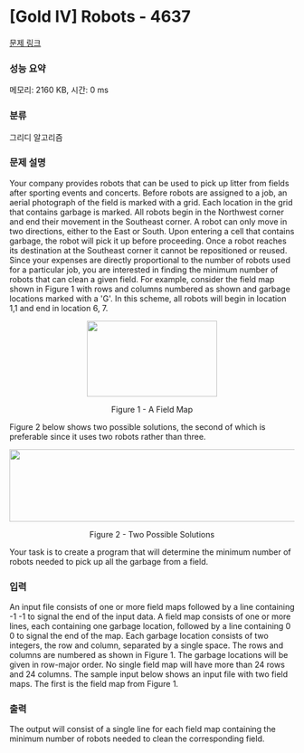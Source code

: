 # [Gold IV] Robots - 4637 

[문제 링크](https://www.acmicpc.net/problem/4637) 

### 성능 요약

메모리: 2160 KB, 시간: 0 ms

### 분류

그리디 알고리즘

### 문제 설명

<p>Your company provides robots that can be used to pick up litter from fields after sporting events and concerts. Before robots are assigned to a job, an aerial photograph of the field is marked with a grid. Each location in the grid that contains garbage is marked. All robots begin in the Northwest corner and end their movement in the Southeast corner. A robot can only move in two directions, either to the East or South. Upon entering a cell that contains garbage, the robot will pick it up before proceeding. Once a robot reaches its destination at the Southeast corner it cannot be repositioned or reused. Since your expenses are directly proportional to the number of robots used for a particular job, you are interested in finding the minimum number of robots that can clean a given field. For example, consider the field map shown in Figure 1 with rows and columns numbered as shown and garbage locations marked with a 'G'. In this scheme, all robots will begin in location 1,1 and end in location 6, 7.</p>

<p style="text-align: center;"><img alt="" src="https://onlinejudgeimages.s3-ap-northeast-1.amazonaws.com/problem/4637/1.gif" style="height:134px; width:230px"></p>

<p style="text-align: center;">Figure 1 - A Field Map</p>

<p>Figure 2 below shows two possible solutions, the second of which is preferable since it uses two robots rather than three.</p>

<p style="text-align: center;"><img alt="" src="https://onlinejudgeimages.s3-ap-northeast-1.amazonaws.com/problem/4637/2.gif" style="height:128px; width:520px"></p>

<p style="text-align: center;">Figure 2 - Two Possible Solutions</p>

<p>Your task is to create a program that will determine the minimum number of robots needed to pick up all the garbage from a field.</p>

### 입력 

 <p>An input file consists of one or more field maps followed by a line containing -1 -1 to signal the end of the input data. A field map consists of one or more lines, each containing one garbage location, followed by a line containing 0 0 to signal the end of the map. Each garbage location consists of two integers, the row and column, separated by a single space. The rows and columns are numbered as shown in Figure 1. The garbage locations will be given in row-major order. No single field map will have more than 24 rows and 24 columns. The sample input below shows an input file with two field maps. The first is the field map from Figure 1.</p>

### 출력 

 <p>The output will consist of a single line for each field map containing the minimum number of robots needed to clean the corresponding field.</p>

